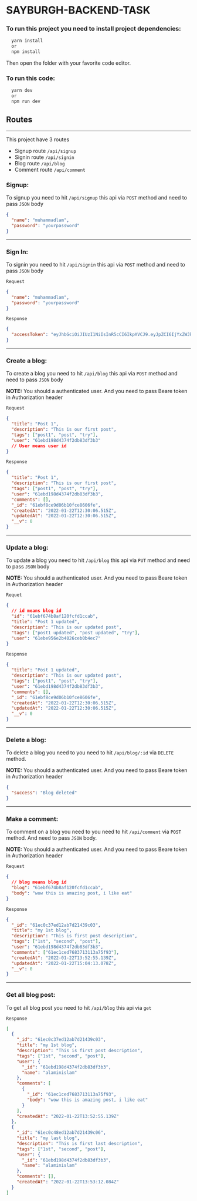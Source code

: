 # SAYBURGH-BACKEND-TASK

### To run this project you need to install project dependencies:

```bash
  yarn install
  or
  npm install
```

Then open the folder with your favorite code editor.

### To run this code:

```bash
  yarn dev
  or
  npm run dev
```

## Routes

---

This project have 3 routes

- Signup route `/api/signup`
- Signin route `/api/signin`
- Blog route `/api/blog`
- Comment route `/api/comment`

### Signup:

To signup you need to hit `/api/signup` this api via `POST` method and need to pass `JSON` body

```json
{
  "name": "muhammadlam",
  "password": "yourpassword"
}
```

---

### Sign In:

To signin you need to hit `/api/signin` this api via `POST` method and need to pass `JSON` body

`Request`

```json
{
  "name": "muhammadlam",
  "password": "yourpassword"
}
```

`Response`

```json
{
  "accessToken": "eyJhbGciOiJIUzI1NiIsInR5cCI6IkpXVCJ9.eyJpZCI6IjYxZWJkMTk4ZDQzNzRmMmRiODNkZjNiMyIsImlhdCI6MTY0Mjg2MzgxMywiZXhwIjoxNjQyODYzODczfQ.yXZobAjhWcbOJUwIbA4hU5VBeNBeTXVypJvRWS-2rfQ"
}
```

---

### Create a blog:

To create a blog you need to hit `/api/blog` this api via `POST` method and need to pass `JSON` body

**NOTE:** You should a authenticated user. And you need to pass Beare token in Authorization header

`Request`

```json
{
  "title": "Post 1",
  "description": "This is our first post",
  "tags": ["post1", "post", "try"],
  "user": "61ebd198d4374f2db83df3b3"
  // User means user id
}
```

`Response`

```json
{
  "title": "Post 1",
  "description": "This is our first post",
  "tags": ["post1", "post", "try"],
  "user": "61ebd198d4374f2db83df3b3",
  "comments": [],
  "_id": "61ebf8ce9d06b10fce8606fe",
  "createdAt": "2022-01-22T12:30:06.515Z",
  "updatedAt": "2022-01-22T12:30:06.515Z",
  "__v": 0
}
```

---

### Update a blog:

To update a blog you need to hit `/api/blog` this api via `PUT` method and need to pass `JSON` body

**NOTE:** You should a authenticated user. And you need to pass Beare token in Authorization header

`Requet`

```json
{
  // id means blog id
  "id": "61ebf674b8af120fcfd1ccab",
  "title": "Post 1 updated",
  "description": "This is our updated post",
  "tags": ["post1 updated", "post updated", "try"],
  "user": "61ebe956e2b4026ceb0b4ec7"
}
```

`Response`

```json
{
  "title": "Post 1 updated",
  "description": "This is our updated post",
  "tags": ["post1", "post", "try"],
  "user": "61ebd198d4374f2db83df3b3",
  "comments": [],
  "_id": "61ebf8ce9d06b10fce8606fe",
  "createdAt": "2022-01-22T12:30:06.515Z",
  "updatedAt": "2022-01-22T12:30:06.515Z",
  "__v": 0
}
```

---

### Delete a blog:

To delete a blog you need to you need to hit `/api/blog/:id` via `DELETE` method.

**NOTE:** You should a authenticated user. And you need to pass Beare token in Authorization header

```json
{
  "success": "Blog deleted"
}
```

---

### Make a comment:

To comment on a blog you need to you need to hit `/api/comment` via `POST` method. And need to pass `JSON` body.

**NOTE:** You should a authenticated user. And you need to pass Beare token in Authorization header

`Request`

```json
{
  // blog means blog id
  "blog": "61ebf674b8af120fcfd1ccab",
  "body": "wow this is amazing post, i like eat"
}
```

`Response`

```json
{
  "_id": "61ec0c37ed12ab7d21439c03",
  "title": "my 1st blog",
  "description": "This is first post description",
  "tags": ["1st", "second", "post"],
  "user": "61ebd198d4374f2db83df3b3",
  "comments": ["61ec1ced7683713113a75f93"],
  "createdAt": "2022-01-22T13:52:55.139Z",
  "updatedAt": "2022-01-22T15:04:13.078Z",
  "__v": 0
}
```

---

### Get all blog post:

To get all blog post you need to hit `/api/blog` this api via `get`

`Response`

```json
[
  {
    "_id": "61ec0c37ed12ab7d21439c03",
    "title": "my 1st blog",
    "description": "This is first post description",
    "tags": ["1st", "second", "post"],
    "user": {
      "_id": "61ebd198d4374f2db83df3b3",
      "name": "alaminislam"
    },
    "comments": [
      {
        "_id": "61ec1ced7683713113a75f93",
        "body": "wow this is amazing post, i like eat"
      }
    ],
    "createdAt": "2022-01-22T13:52:55.139Z"
  },
  {
    "_id": "61ec0c48ed12ab7d21439c06",
    "title": "my last blog",
    "description": "This is first last description",
    "tags": ["1st", "second", "post"],
    "user": {
      "_id": "61ebd198d4374f2db83df3b3",
      "name": "alaminislam"
    },
    "comments": [],
    "createdAt": "2022-01-22T13:53:12.084Z"
  }
]
```
